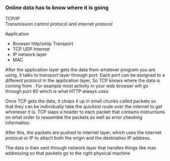### Online data has to know where it is going
TCP/IP  
Transmission control protocol and internet protocol

Application
* Browser http/smtp
Transport
* TCP UDP
Internet
* IP
network layer
* MAC

After the application layer gets the data from whatever program you are using, it talks to transport layer through port. Each port can be assigned to a different protocol in the application layer, So TCP knows where the data is coming from . For example most activity in your web browser will go through port 80 which is what HTTP always uses. 

Once TCP gets the data, it chops it up in small chunks called packets so that they can be individually take the quickest route over the internet to get whrerever it is. 
TCP slaps a header to each packet that contains instructions on what order to reasemble the packets as well as error checking information. 

After this, the packets are pushed to internet layer, which uses the internet protocal or IP to attach both the origin and the destination IP address. 

The data is then sent through network layer that handles things like mac addressing so that packets go to the right physical machine
